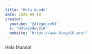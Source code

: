 ```yaml
---
title: "Hola mundo"
date: 2025-04-18
creator:
  youtube: "@diegodev01"
  x: "@diegodev018"
  website: "https://www.diego18.pro/"
---
```


Hola Mundo!
